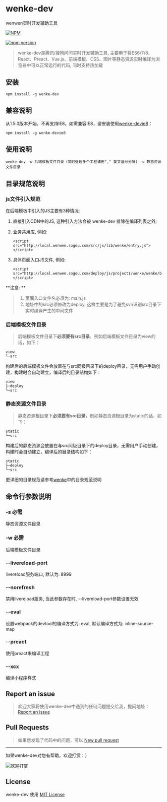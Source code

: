 # wenke-dev
wenwen实时开发辅助工具

[![NPM](https://nodei.co/npm/wenke-dev.svg?downloads=true)](https://nodei.co/npm/wenke-dev/)

[![npm version](https://badge.fury.io/js/wenke-dev.svg)](https://badge.fury.io/js/wenke-dev)


> wenke-dev是腾讯/搜狗问问实时开发辅助工具, 主要用于将ES6/7/8、React、Preact、Vue.js、前端模板、CSS、图片等静态资源实时编译为浏览器中可以正常运行的代码, 同时支持热加载

## 安装
```
npm install -g wenke-dev
```

## 兼容说明
从1.5.0版本开始，不再支持IE8，如需兼容IE8，请安装使用[wenke-devie8](https://github.com/mopduan/wenke-devie8)：
```
npm install -g wenke-devie8
```

## 使用说明
```
wenke-dev -w 后端模板文件目录（同时处理多个工程请用"," 英文逗号分隔) -s 静态资源文件目录
```


## 目录规范说明

### js文件引入规范
在后端模板中引入的JS主要有3种情况:

1. 直接引入CDN中的JS, 这种引入方法会被 wenke-dev 排除在编译列表之外;

2. 业务共用库, 例如: 

    ```
    <script src="http://local.wenwen.sogou.com/src/js/lib/wenke/entry.js"></script>
    ```

3. 具体页面入口JS文件, 例如:
    
    ```
    <script src="http://local.wenwen.sogou.com/deploy/js/project1/wenke/wenke/bundle.js"></script>
    ```

**注意: **
> 1. 页面入口文件名必须为: main.js
> 2. 地址中的src必须修改为deploy, 这样主要是为了避免svn识别src目录下实时编译产生的中间文件


### 后端模板文件目录
> 后端模板文件目录下**必须要有src目录**，例如后端模板文件目录为view的话，如下：

    view
    └─src

  构建后的后端模板文件会放置在与src同级目录下的deploy目录，无需用户手动创建，构建时会自动建立，编译后的目录结构如下：
  
    view
    ├─deploy
    └─src  
    
### 静态资源文件目录
> 静态资源根目录下**必须要有src目录**，例如静态资源根目录为static的话，如下：

    static
    └─src

  构建后的静态资源会放置在与src同级目录下的deploy目录，无需用户手动创建，构建时会自动建立，编译后的目录结构如下：
  
    static
    ├─deploy
    └─src  
    

更详细的目录规范请参考[wenke](https://github.com/mopduan/wenke)中的目录规范说明


## 命令行参数说明

### -s  必需
静态资源文件目录

### -w 必需
后端模板文件目录

### --livereload-port
livereload服务端口, 默认为: 8999

### --norefresh
禁用livereload服务, 当此参数存在时, --livereload-port参数设置无效

### --eval
设置webpack的devtool的编译方式为: eval, 默认编译方式为: inline-source-map

### --preact
使用preact来编译工程

### --xcx
编译小程序样式

## Report an issue
>欢迎大家将使用wenke-dev中遇到的任何问题提交给我，提问地址：<a href="https://github.com/mopduan/wenke-dev/issues" target="_blank">Report an issue</a>


## Pull Requests
>如果您发现了代码中的问题，可以 <a href="https://github.com/mopduan/wenke-dev/compare/" target="_blank">New pull request</a>


---

如果wenke-dev对您有帮助，欢迎打赏：）

![欢迎打赏](https://cloud.githubusercontent.com/assets/675025/20477523/f4bc4a56-b010-11e6-9b55-13138ffcf0bb.png)


## License

wenke-dev 使用 <a href="https://github.com/mopduan/wenke-dev/blob/master/LICENSE" target="_blank" title="wenke-dev use MIT license">MIT License</a>

